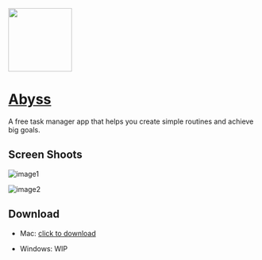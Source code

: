 <img src="https://github.com/lioder/abyss/raw/master/image/logo.png" width="128">

# [Abyss](http://abyss.lioder.xyz)

A free task manager app that helps you create simple routines and achieve big goals.

## Screen Shoots

![image1](https://github.com/lioder/abyss/raw/master/image/image1.png)

![image2](https://github.com/lioder/abyss/raw/master/image/image2.png)

## Download

- Mac:  [click to download](https://github.com/lioder/abyss/releases/download/v0.0.1/abyss-0.0.1.dmg)

- Windows: WIP
